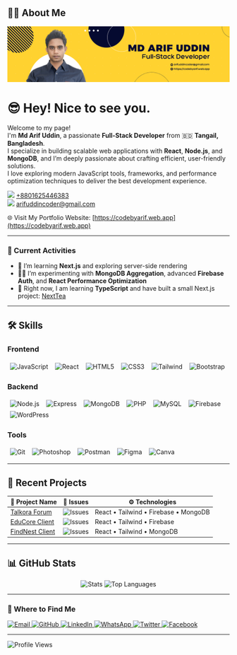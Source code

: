 ## 👨‍💻 About Me

[![Portfolio Banner](https://raw.githubusercontent.com/arifuddincoder/arifuddincoder/main/assets/arifuddin-fullstack-developer.png)](https://codebyarif.web.app)

# 😎 Hey! Nice to see you.

Welcome to my page!  
I'm **Md Arif Uddin**, a passionate **Full-Stack Developer** from 🇧🇩 **Tangail, Bangladesh**.  
I specialize in building scalable web applications with **React**, **Node.js**, and **MongoDB**, and I’m deeply passionate about crafting efficient, user-friendly solutions.  
I love exploring modern JavaScript tools, frameworks, and performance optimization techniques to deliver the best development experience.

[<img src="https://img.shields.io/badge/-25D366?style=flat&logo=whatsapp&logoColor=white" width="20"/>](https://wa.me/8801625446383) [+8801625446383](https://wa.me/8801625446383)  
[<img src="https://img.shields.io/badge/-D14836?style=flat&logo=gmail&logoColor=white" width="20"/>](mailto:arifuddincoder@gmail.com) [arifuddincoder@gmail.com](mailto:arifuddincoder@gmail.com)  

🌐 Visit My Portfolio Website: [https://codebyarif.web.app](https://codebyarif.web.app)

---

### 📌 Current Activities
- 🌱 I’m learning **Next.js** and exploring server-side rendering  
- 👨‍💻 I’m experimenting with **MongoDB Aggregation**, advanced **Firebase Auth**, and **React Performance Optimization**  
- 📘 Right now, I am learning **TypeScript** and have built a small Next.js project: [NextTea](https://nexttea.vercel.app/)

---

## 🛠️ Skills

### <strong>Frontend</strong>
<div align="left">
  <img alt="JavaScript" src="https://img.shields.io/badge/JavaScript-F7DF1E?style=for-the-badge&logo=javascript&logoColor=000000" style="margin:4px 6px;" />
  <img alt="React"       src="https://img.shields.io/badge/React-45b8d8?style=for-the-badge&logo=react&logoColor=ffffff" style="margin:4px 6px;" />
  <img alt="HTML5"       src="https://img.shields.io/badge/HTML5-E34F26?style=for-the-badge&logo=html5&logoColor=ffffff" style="margin:4px 6px;" />
  <img alt="CSS3"        src="https://img.shields.io/badge/CSS3-1572B6?style=for-the-badge&logo=css3&logoColor=ffffff" style="margin:4px 6px;" />
  <img alt="Tailwind"    src="https://img.shields.io/badge/Tailwind-38B2AC?style=for-the-badge&logo=tailwindcss&logoColor=ffffff" style="margin:4px 6px;" />
  <img alt="Bootstrap"   src="https://img.shields.io/badge/Bootstrap-563D7C?style=for-the-badge&logo=bootstrap&logoColor=ffffff" style="margin:4px 6px;" />
</div>

### <strong>Backend</strong>
<div align="left">
  <img alt="Node.js"   src="https://img.shields.io/badge/Node.js-43853D?style=for-the-badge&logo=node.js&logoColor=ffffff" style="margin:4px 6px;" />
  <img alt="Express"   src="https://img.shields.io/badge/Express-000000?style=for-the-badge&logo=express&logoColor=ffffff" style="margin:4px 6px;" />
  <img alt="MongoDB"   src="https://img.shields.io/badge/MongoDB-13AA52?style=for-the-badge&logo=mongodb&logoColor=ffffff" style="margin:4px 6px;" />
  <img alt="PHP"       src="https://img.shields.io/badge/PHP-777BB4?style=for-the-badge&logo=php&logoColor=ffffff" style="margin:4px 6px;" />
  <img alt="MySQL"     src="https://img.shields.io/badge/MySQL-4479A1?style=for-the-badge&logo=mysql&logoColor=ffffff" style="margin:4px 6px;" />
  <img alt="Firebase"  src="https://img.shields.io/badge/Firebase-FFCA28?style=for-the-badge&logo=firebase&logoColor=ffffff" style="margin:4px 6px;" />
  <img alt="WordPress" src="https://img.shields.io/badge/WordPress-21759B?style=for-the-badge&logo=wordpress&logoColor=ffffff" style="margin:4px 6px;" />
</div>

### <strong>Tools</strong>
<div align="left">
  <img alt="Git"        src="https://img.shields.io/badge/Git-F05032?style=for-the-badge&logo=git&logoColor=ffffff" style="margin:4px 6px;" />
  <img alt="Photoshop"  src="https://img.shields.io/badge/Photoshop-31A8FF?style=for-the-badge&logo=adobephotoshop&logoColor=ffffff" style="margin:4px 6px;" />
  <img alt="Postman"    src="https://img.shields.io/badge/Postman-FF6C37?style=for-the-badge&logo=postman&logoColor=ffffff" style="margin:4px 6px;" />
  <img alt="Figma"      src="https://img.shields.io/badge/Figma-F24E1E?style=for-the-badge&logo=figma&logoColor=ffffff" style="margin:4px 6px;" />
  <img alt="Canva"      src="https://img.shields.io/badge/Canva-00C4CC?style=for-the-badge&logo=canva&logoColor=ffffff" style="margin:4px 6px;" />
</div>

---


## 📂 Recent Projects
| 🧠 Project Name | 🐞 Issues | ⚙️ Technologies |
|----------------|-----------|----------------|
| [Talkora Forum](https://github.com/arifuddincoder/talkora-forum-client) | ![Issues](https://img.shields.io/github/issues/arifuddincoder/talkora-forum-client) | React • Tailwind • Firebase • MongoDB |
| [EduCore Client](https://github.com/arifuddincoder/educore_clientside) | ![Issues](https://img.shields.io/github/issues/arifuddincoder/educore_clientside) | React • Tailwind • Firebase |
| [FindNest Client](https://github.com/arifuddincoder/findnest-client) | ![Issues](https://img.shields.io/github/issues/arifuddincoder/findnest-client) | React • Tailwind • MongoDB |


---

## 📊 GitHub Stats  
<p align="center">
  <img src="https://github-readme-stats.vercel.app/api?username=arifuddincoder&show_icons=true&theme=default" alt="Stats" />
  <img src="https://github-readme-stats.vercel.app/api/top-langs/?username=arifuddincoder&layout=compact&theme=default" alt="Top Languages" />
</p>
 

---

<h3>🔗 Where to Find Me</h3>

<p>
  <a href="mailto:arifuddincoder@gmail.com" target="_blank">
    <img alt="Email" src="https://img.shields.io/badge/Email-D14836?style=for-the-badge&logo=gmail&logoColor=white" />
  </a>

  <a href="https://github.com/arifuddincoder" target="_blank">
    <img alt="GitHub" src="https://img.shields.io/badge/GitHub-181717?style=for-the-badge&logo=github&logoColor=white" />
  </a>

  <a href="https://linkedin.com/in/arifuddincoder" target="_blank">
    <img alt="LinkedIn" src="https://img.shields.io/badge/LinkedIn-0A66C2?style=for-the-badge&logo=linkedin&logoColor=white" />
  </a>

  <a href="https://wa.me/8801625446383" target="_blank">
    <img alt="WhatsApp" src="https://img.shields.io/badge/WhatsApp-25D366?style=for-the-badge&logo=whatsapp&logoColor=white" />
  </a>

  <a href="https://twitter.com/arifuddincoder" target="_blank">
    <img alt="Twitter" src="https://img.shields.io/badge/Twitter-1DA1F2?style=for-the-badge&logo=twitter&logoColor=white" />
  </a>

  <a href="https://facebook.com/arifuddincoder" target="_blank">
    <img alt="Facebook" src="https://img.shields.io/badge/Facebook-1877F2?style=for-the-badge&logo=facebook&logoColor=white" />
  </a>
</p>

---

![Profile Views](https://komarev.com/ghpvc/?username=arifuddincoder&color=blue)

